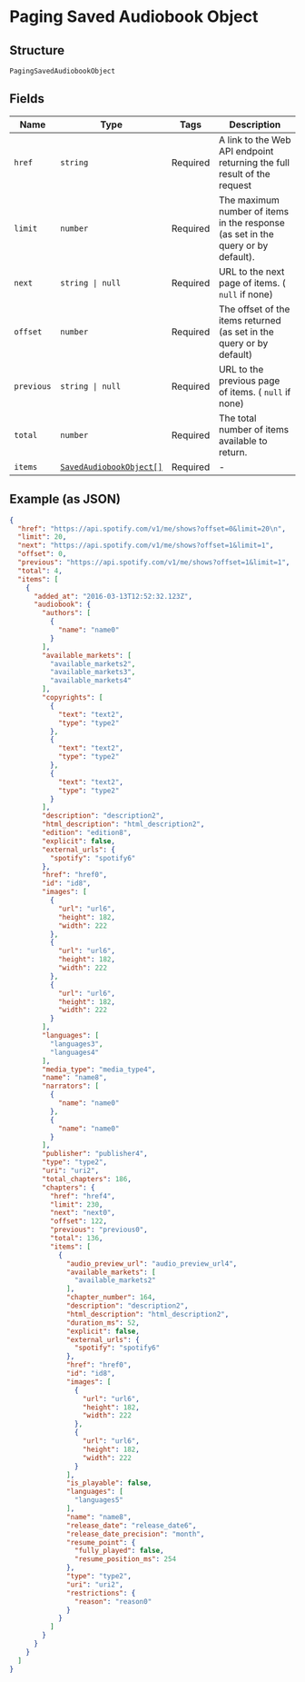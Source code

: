 
# Paging Saved Audiobook Object

## Structure

`PagingSavedAudiobookObject`

## Fields

| Name | Type | Tags | Description |
|  --- | --- | --- | --- |
| `href` | `string` | Required | A link to the Web API endpoint returning the full result of the request |
| `limit` | `number` | Required | The maximum number of items in the response (as set in the query or by default). |
| `next` | `string \| null` | Required | URL to the next page of items. ( `null` if none) |
| `offset` | `number` | Required | The offset of the items returned (as set in the query or by default) |
| `previous` | `string \| null` | Required | URL to the previous page of items. ( `null` if none) |
| `total` | `number` | Required | The total number of items available to return. |
| `items` | [`SavedAudiobookObject[]`](../../doc/models/saved-audiobook-object.md) | Required | - |

## Example (as JSON)

```json
{
  "href": "https://api.spotify.com/v1/me/shows?offset=0&limit=20\n",
  "limit": 20,
  "next": "https://api.spotify.com/v1/me/shows?offset=1&limit=1",
  "offset": 0,
  "previous": "https://api.spotify.com/v1/me/shows?offset=1&limit=1",
  "total": 4,
  "items": [
    {
      "added_at": "2016-03-13T12:52:32.123Z",
      "audiobook": {
        "authors": [
          {
            "name": "name0"
          }
        ],
        "available_markets": [
          "available_markets2",
          "available_markets3",
          "available_markets4"
        ],
        "copyrights": [
          {
            "text": "text2",
            "type": "type2"
          },
          {
            "text": "text2",
            "type": "type2"
          },
          {
            "text": "text2",
            "type": "type2"
          }
        ],
        "description": "description2",
        "html_description": "html_description2",
        "edition": "edition8",
        "explicit": false,
        "external_urls": {
          "spotify": "spotify6"
        },
        "href": "href0",
        "id": "id8",
        "images": [
          {
            "url": "url6",
            "height": 182,
            "width": 222
          },
          {
            "url": "url6",
            "height": 182,
            "width": 222
          },
          {
            "url": "url6",
            "height": 182,
            "width": 222
          }
        ],
        "languages": [
          "languages3",
          "languages4"
        ],
        "media_type": "media_type4",
        "name": "name8",
        "narrators": [
          {
            "name": "name0"
          },
          {
            "name": "name0"
          }
        ],
        "publisher": "publisher4",
        "type": "type2",
        "uri": "uri2",
        "total_chapters": 186,
        "chapters": {
          "href": "href4",
          "limit": 230,
          "next": "next0",
          "offset": 122,
          "previous": "previous0",
          "total": 136,
          "items": [
            {
              "audio_preview_url": "audio_preview_url4",
              "available_markets": [
                "available_markets2"
              ],
              "chapter_number": 164,
              "description": "description2",
              "html_description": "html_description2",
              "duration_ms": 52,
              "explicit": false,
              "external_urls": {
                "spotify": "spotify6"
              },
              "href": "href0",
              "id": "id8",
              "images": [
                {
                  "url": "url6",
                  "height": 182,
                  "width": 222
                },
                {
                  "url": "url6",
                  "height": 182,
                  "width": 222
                }
              ],
              "is_playable": false,
              "languages": [
                "languages5"
              ],
              "name": "name8",
              "release_date": "release_date6",
              "release_date_precision": "month",
              "resume_point": {
                "fully_played": false,
                "resume_position_ms": 254
              },
              "type": "type2",
              "uri": "uri2",
              "restrictions": {
                "reason": "reason0"
              }
            }
          ]
        }
      }
    }
  ]
}
```

